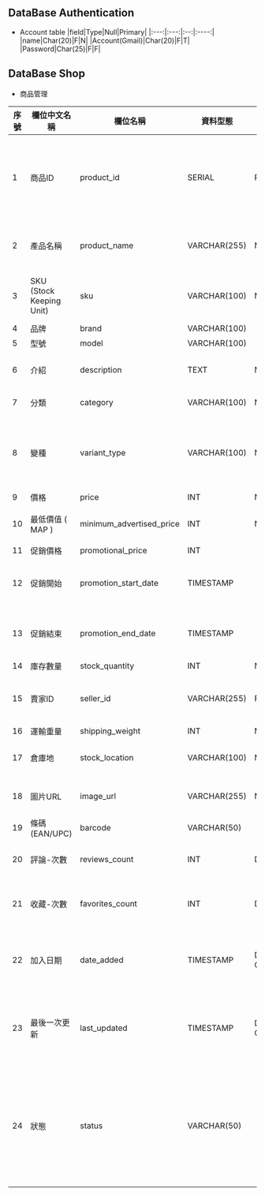 
## DataBase Authentication
* Account table
  |field|Type|Null|Primary|
  |:---:|:---:|:--:|:----:|
  |name|Char(20)|F|N|
  |Account(Gmail)|Char(20)|F|T|
  |Password|Char(25)|F|F|

## DataBase Shop
* 商品管理

| 序號 | 欄位中文名稱      | 欄位名稱             | 資料型態      | 約束條件              | 備註                                 |
|------|-------------------|----------------------|---------------|-----------------------|--------------------------------------|
| 1    | 商品ID            | product_id           | SERIAL        | PRIMARY KEY           | 自動生成，唯一識別每個商品             |
| 2    | 產品名稱          | product_name         | VARCHAR(255)  | NOT NULL              | 商品名稱必須填寫                      |
| 3    | SKU (Stock Keeping Unit) | sku                | VARCHAR(100)  | NOT NULL              | 唯一庫存單位代碼                      |
| 4    | 品牌              | brand                | VARCHAR(100)  |                       |                                      |
| 5    | 型號              | model                | VARCHAR(100)  |                       |                                      |
| 6    | 介紹              | description          | TEXT          | NOT NULL              | 商品詳細描述                          |
| 7    | 分類              | category             | VARCHAR(100)  | NOT NULL              | 商品類別                              |
| 8    | 變種              | variant_type         | VARCHAR(100)  | NOT NULL              | 例如顏色、大小等選項                    |
| 9    | 價格              | price                | INT           | NOT NULL              |                                      |
| 10   | 最低價值 ( MAP )  | minimum_advertised_price | INT           | NOT NULL              | 最低廣告價格                          |
| 11   | 促銷價格          | promotional_price    | INT           |                       |                                      |
| 12   | 促銷開始          | promotion_start_date | TIMESTAMP     |                       | 促銷價格開始時間                      |
| 13   | 促銷結束          | promotion_end_date   | TIMESTAMP     |                       | 促銷價格結束時間                      |
| 14   | 庫存數量          | stock_quantity       | INT           | NOT NULL              |                                      |
| 15   | 賣家ID           | seller_id            | VARCHAR(255)  | FOREIGN KEY           | 關聯至賣家資料表                      |
| 16   | 運輸重量          | shipping_weight      | INT           | NOT NULL              |                                      |
| 17   | 倉庫地            | stock_location       | VARCHAR(100)  | NOT NULL              | 商品庫存位置                          |
| 18   | 圖片URL          | image_url            | VARCHAR(255)  | NOT NULL              | 商品圖片路徑                          |
| 19   | 條碼 (EAN/UPC)   | barcode              | VARCHAR(50)   |                       |                                      |
| 20   | 評論-次數         | reviews_count        | INT           | DEFAULT 0             | 商品評論次數                          |
| 21   | 收藏-次數         | favorites_count      | INT           | DEFAULT 0             | 商品被收藏次數                        |
| 22   | 加入日期          | date_added           | TIMESTAMP     | DEFAULT CURRENT_TIMESTAMP | 商品加入平台的時間                   |
| 23   | 最後一次更新      | last_updated         | TIMESTAMP     | DEFAULT CURRENT_TIMESTAMP | 商品資訊最後更新的時間               |
| 24   | 狀態              | status               | VARCHAR(50)   |                       | 商品銷售狀態，例如「在售」、「缺貨」等 |

